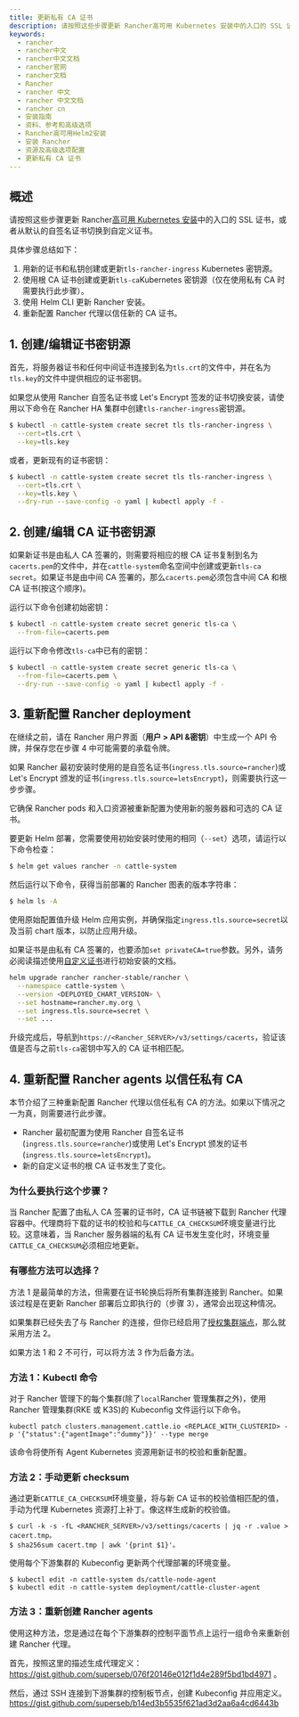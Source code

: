 ```yaml
---
title: 更新私有 CA 证书
description: 请按照这些步骤更新 Rancher高可用 Kubernetes 安装中的入口的 SSL 证书，或者从默认的自签名证书切换到自定义证书。
keywords:
  - rancher
  - rancher中文
  - rancher中文文档
  - rancher官网
  - rancher文档
  - Rancher
  - rancher 中文
  - rancher 中文文档
  - rancher cn
  - 安装指南
  - 资料、参考和高级选项
  - Rancher高可用Helm2安装
  - 安装 Rancher
  - 资源及高级选项配置
  - 更新私有 CA 证书
---
```


## 概述

请按照这些步骤更新 Rancher[高可用 Kubernetes 安装](/docs/rancher2.5/installation/install-rancher-on-k8s/)中的入口的 SSL 证书，或者从默认的自签名证书切换到自定义证书。

具体步骤总结如下：

1. 用新的证书和私钥创建或更新`tls-rancher-ingress` Kubernetes 密钥源。
2. 使用根 CA 证书创建或更新`tls-ca`Kubernetes 密钥源（仅在使用私有 CA 时需要执行此步骤）。
3. 使用 Helm CLI 更新 Rancher 安装。
4. 重新配置 Rancher 代理以信任新的 CA 证书。

## 1. 创建/编辑证书密钥源

首先，将服务器证书和任何中间证书连接到名为`tls.crt`的文件中，并在名为`tls.key`的文件中提供相应的证书密钥。

如果您从使用 Rancher 自签名证书或 Let's Encrypt 签发的证书切换安装，请使用以下命令在 Rancher HA 集群中创建`tls-rancher-ingress`密钥源。

```bash
$ kubectl -n cattle-system create secret tls tls-rancher-ingress \
  --cert=tls.crt \
  --key=tls.key
```

或者，更新现有的证书密钥：

```bash
$ kubectl -n cattle-system create secret tls tls-rancher-ingress \
  --cert=tls.crt \
  --key=tls.key \
  --dry-run --save-config -o yaml | kubectl apply -f -
```

## 2. 创建/编辑 CA 证书密钥源

如果新证书是由私人 CA 签署的，则需要将相应的根 CA 证书复制到名为`cacerts.pem`的文件中，并在`cattle-system`命名空间中创建或更新`tls-ca secret`。如果证书是由中间 CA 签署的，那么`cacerts.pem`必须包含中间 CA 和根 CA 证书(按这个顺序)。

运行以下命令创建初始密钥：

```bash
$ kubectl -n cattle-system create secret generic tls-ca \
  --from-file=cacerts.pem
```

运行以下命令修改`tls-ca`中已有的密钥：

```bash
$ kubectl -n cattle-system create secret generic tls-ca \
  --from-file=cacerts.pem \
  --dry-run --save-config -o yaml | kubectl apply -f -
```

## 3. 重新配置 Rancher deployment

在继续之前，请在 Rancher 用户界面（**用户 > API &密钥**）中生成一个 API 令牌，并保存您在步骤 4 中可能需要的承载令牌。

如果 Rancher 最初安装时使用的是自签名证书(`ingress.tls.source=rancher`)或 Let's Encrypt 颁发的证书(`ingress.tls.source=letsEncrypt`)，则需要执行这一步步骤。

它确保 Rancher pods 和入口资源被重新配置为使用新的服务器和可选的 CA 证书。

要更新 Helm 部署，您需要使用初始安装时使用的相同（`--set`）选项，请运行以下命令检查：

```bash
$ helm get values rancher -n cattle-system
```

然后运行以下命令，获得当前部署的 Rancher 图表的版本字符串：

```bash
$ helm ls -A
```

使用原始配置值升级 Helm 应用实例，并确保指定`ingress.tls.source=secret`以及当前 chart 版本，以防止应用升级。

如果证书是由私有 CA 签署的，也要添加`set privateCA=true`参数。另外，请务必阅读描述使用[自定义证书](/docs/rancher2.5/installation/install-rancher-on-k8s/)进行初始安装的文档。

```bash
helm upgrade rancher rancher-stable/rancher \
  --namespace cattle-system \
  --version <DEPLOYED_CHART_VERSION> \
  --set hostname=rancher.my.org \
  --set ingress.tls.source=secret \
  --set ...
```

升级完成后，导航到`https://<Rancher_SERVER>/v3/settings/cacerts`，验证该值是否与之前`tls-ca`密钥中写入的 CA 证书相匹配。

## 4. 重新配置 Rancher agents 以信任私有 CA

本节介绍了三种重新配置 Rancher 代理以信任私有 CA 的方法。如果以下情况之一为真，则需要进行此步骤。

- Rancher 最初配置为使用 Rancher 自签名证书(`ingress.tls.source=rancher`)或使用 Let's Encrypt 颁发的证书(`ingress.tls.source=letsEncrypt`)。
- 新的自定义证书的根 CA 证书发生了变化。

### 为什么要执行这个步骤？

当 Rancher 配置了由私人 CA 签署的证书时，CA 证书链被下载到 Rancher 代理容器中。代理商将下载的证书的校验和与`CATTLE_CA_CHECKSUM`环境变量进行比较。这意味着，当 Rancher 服务器端的私有 CA 证书发生变化时，环境变量`CATTLE_CA_CHECKSUM`必须相应地更新。

### 有哪些方法可以选择？

方法 1 是最简单的方法，但需要在证书轮换后将所有集群连接到 Rancher。如果该过程是在更新 Rancher 部署后立即执行的（步骤 3），通常会出现这种情况。

如果集群已经失去了与 Rancher 的连接，但你已经启用了[授权集群端点](/docs/rancher2.5/cluster-admin/cluster-access/ace/)，那么就采用方法 2。

如果方法 1 和 2 不可行，可以将方法 3 作为后备方法。

### 方法 1：Kubectl 命令

对于 Rancher 管理下的每个集群(除了`local`Rancher 管理集群之外)，使用 Rancher 管理集群(RKE 或 K3S)的 Kubeconfig 文件运行以下命令。

```shell
kubectl patch clusters.management.cattle.io <REPLACE_WITH_CLUSTERID> -p '{"status":{"agentImage":"dummy"}}' --type merge
```

该命令将使所有 Agent Kubernetes 资源用新证书的校验和重新配置。

### 方法 2：手动更新 checksum

通过更新`CATTLE_CA_CHECKSUM`环境变量，将与新 CA 证书的校验值相匹配的值，手动为代理 Kubernetes 资源打上补丁。像这样生成新的校验值。

```shell
$ curl -k -s -fL <RANCHER_SERVER>/v3/settings/cacerts | jq -r .value > cacert.tmp。
$ sha256sum cacert.tmp | awk '{print $1}'。
```

使用每个下游集群的 Kubeconfig 更新两个代理部署的环境变量。

```
$ kubectl edit -n cattle-system ds/cattle-node-agent
$ kubectl edit -n cattle-system deployment/cattle-cluster-agent
```

### 方法 3：重新创建 Rancher agents

使用这种方法，您是通过在每个下游集群的控制平面节点上运行一组命令来重新创建 Rancher 代理。

首先，按照这里的描述生成代理定义：https://gist.github.com/superseb/076f20146e012f1d4e289f5bd1bd4971 。

然后，通过 SSH 连接到下游集群的控制板节点，创建 Kubeconfig 并应用定义。
https://gist.github.com/superseb/b14ed3b5535f621ad3d2aa6a4cd6443b
